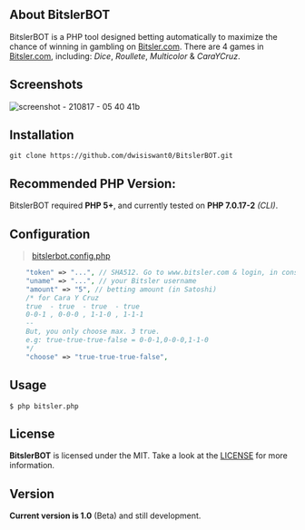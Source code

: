 ## About BitslerBOT
BitslerBOT is a PHP tool designed betting automatically to maximize the chance of winning in gambling on [Bitsler.com](https://www.bitsler.com/?ref=dwisiswanto). There are 4 games in [Bitsler.com](https://www.bitsler.com/?ref=dwisiswanto), including: *Dice*, *Roullete*, *Multicolor* & *CaraYCruz*.

## Screenshots
![screenshot - 210817 - 05 40 41b](https://user-images.githubusercontent.com/25837540/29594926-7f060f30-87de-11e7-9ba9-227b4c8e58d1.png)

## Installation
```
git clone https://github.com/dwisiswant0/BitslerBOT.git
```

## Recommended PHP Version:
BitslerBOT required **PHP 5+**, and currently tested on **PHP 7.0.17-2** *(CLI)*.

## Configuration
>[bitslerbot.config.php](https://github.com/dwisiswant0/BitslerBOT/blob/master/bitslerbot.config.php)
```php
	"token" => "...", // SHA512. Go to www.bitsler.com & login, in console browser (PRESS F12) type: console.log(access_token)
	"uname" => "...", // your Bitsler username
	"amount" => "5", // betting amount (in Satoshi)
	/* for Cara Y Cruz
	true  -	true  -	true  -	true
	0-0-1 ,	0-0-0 ,	1-1-0 ,	1-1-1
	--
	But, you only choose max. 3 true.
	e.g: true-true-true-false = 0-0-1,0-0-0,1-1-0
	*/
	"choose" => "true-true-true-false",
```

## Usage
```
$ php bitsler.php
```

## License
**BitslerBOT** is licensed under the MIT. Take a look at the [LICENSE](https://github.com/dwisiswant0/BitslerBOT/blob/master/LICENSE) for more information.

## Version
**Current version is 1.0** (Beta) and still development.

